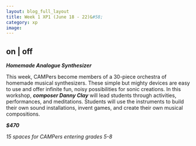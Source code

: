 ```yaml
---
layout: blog_full_layout
title: Week 1 XP1 (June 18 - 22)&#58; 
category: xp
image: 
---
```


## on | off 

**_Homemade Analogue Synthesizer_**

This week, CAMPers become members of a 30-piece orchestra of homemade musical synthesizers. These simple but mighty devices are easy to use and offer infinite fun, noisy possibilities for sonic creations. In this workshop, **_composer Danny Clay_** will lead students through activities, performances, and meditations. Students will use the instruments to build their own sound installations, invent games, and create their own musical compositions.


**_$470_**

*15 spaces for CAMPers entering grades 5-8*
